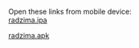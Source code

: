 Open these links from mobile device:<br>
[radzima.ipa](https://app.bitrise.io/app/dad7735308af242c/installable-artifacts/9f5e990bd0146752/public-install-page/048540a6ab493124677cf9713c536ea3)

[radzima.apk](https://app.bitrise.io/app/dad7735308af242c/installable-artifacts/5e6e63b97fbf9906/public-install-page/3eed22865539fc196345a9264214d4e8)

